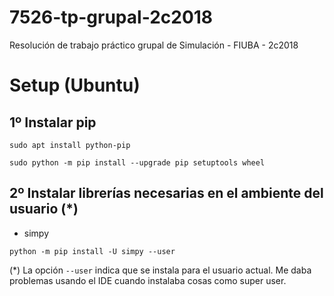 # 7526-tp-grupal-2c2018
Resolución de trabajo práctico grupal de Simulación - FIUBA - 2c2018

# Setup (Ubuntu)

## 1º Instalar pip

`sudo apt install python-pip`

`sudo python -m pip install --upgrade pip setuptools wheel`

## 2º Instalar librerías necesarias en el ambiente del usuario (*)

* simpy

`python -m pip install -U simpy --user`

(*) La opción `--user` indica que se instala para el usuario actual. Me daba problemas usando el IDE cuando instalaba cosas como super user.
